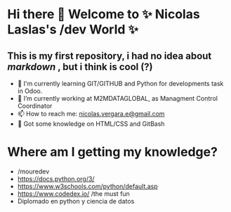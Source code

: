 # Hi there 👋 Welcome to ✨ Nicolas Laslas's /dev World ✨
## This is my first repository, i had no idea about *markdown* , but i think is cool (?)
 - 🌱 I'm currently learning GIT/GITHUB and Python for developments task in Odoo. 
 - 🔭 I’m currently working at M2MDATAGLOBAL, as Managment Control Coordinator
 - 📫 How to reach me: nicolas.vergara.e@gmail.com
 - 💬 Got some knowledge on HTML/CSS and GitBash
 
# Where am I getting my knowledge?
 - /mouredev
 - https://docs.python.org/3/
 - https://www.w3schools.com/python/default.asp
 - https://www.codedex.io/ /the must fun
 - Diplomado en python y ciencia de datos
<!--
**Nicolaslaslass/Nicolaslaslass** is a ✨ _special_ ✨ repository because its `README.md` (this file) appears on your GitHub profile.

Here are some ideas to get you started:


- 🌱 I’m currently learning ...
- 👯 I’m looking to collaborate on ...
- 🤔 I’m looking for help with ...
- 💬 Ask me about ...
- 📫 How to reach me: ...
- 😄 Pronouns: ...
- ⚡ Fun fact: ...
-->
